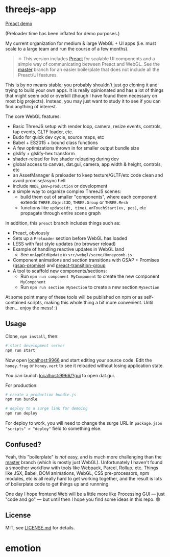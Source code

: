 # threejs-app

[Preact demo](http://test-webgl-preact.surge.sh/?gui)

(Preloader time has been inflated for demo purposes.)

My current organization for medium & large WebGL + UI apps (i.e. must scale to a large team and run the course of a few months).

> ⚛ This version includes [Preact](https://github.com/developit/preact) for scalable UI components and a simple way of communicating between Preact and WebGL. See the [master](https://github.com/mattdesl/threejs-app) branch for an easier boilerplate that does not include all the Preact/UI features.

This is by no means stable; you probably shouldn't just go cloning it and trying to build your own apps. It is really opinionated and has a lot of things that might seem odd or overkill (though I have found them necessary on most big projects). Instead, you may just want to study it to see if you can find anything of interest.

The core WebGL features:

- Basic ThreeJS setup with render loop, camera, resize events, controls, tap events, GLTF loader, etc.
- Budo for quick dev cycle, source maps, etc
- Babel + ES2015 + bound class functions
- A few optimizations thrown in for smaller output bundle size
- glslify + glslify-hex transform
- shader-reload for live shader reloading during dev
- global access to canvas, dat.gui, camera, app width & height, controls, etc
- an AssetManager & preloader to keep texture/GLTF/etc code clean and avoid promise/async hell
- include `NODE_ENV=production` or development
- a simple way to organize complex ThreeJS scenes:
  - build them out of smaller "components", where each component extends `THREE.Object3D`, `THREE.Group` or `THREE.Mesh`
  - functions like `update(dt, time)`, `onTouchStart(ev, pos)`, etc propagate through entire scene graph

In addition, this `preact` branch includes things such as:

- Preact, obviously
- Sets up a `Preloader` section before WebGL has loaded
- LESS with fast style updates (no browser reload)
- Example of handling reactive updates in WebGL land
  - See `onAppDidUpdate` in `src/webgl/scene/Honeycomb.js`
- Component animations and section transitions with GSAP + Promises ([gsap-promise](https://www.npmjs.com/package/@jam3/gsap-promise)) and [preact-transition-group](https://github.com/developit/preact-transition-group)
- A tool to scaffold new components/sections:
  - Run `npm run component MyComponent` to create the new component `MyComponent`
  - Run `npm run section MySection` to create a new section `MySection`

At some point many of these tools will be published on npm or as self-contained scripts, making this whole thing a bit more convenient. Until then... enjoy the mess! :)

## Usage

Clone, `npm install`, then:

```sh
# start development server
npm run start
```

Now open [localhost:9966](http://localhost:9966/) and start editing your source code. Edit the `honey.frag` or `honey.vert` to see it reloaded without losing application state.

You can launch [localhost:9966/?gui](http://localhost:9966/?gui) to open dat.gui.

For production:

```sh
# create a production bundle.js
npm run bundle

# deploy to a surge link for demoing
npm run deploy
```

For deploy to work, you will need to change the surge URL in `package.json` `"scripts" > "deploy"` field to something else.

## Confused?

Yeah, this "boilerplate" is *not* easy, and is much more challenging than the [master](https://github.com/mattdesl/threejs-app) branch (which is mostly just WebGL). Unfortunately I haven't found a smoother workflow with tools like Webpack, Parcel, Rollup, etc. Things like JSX, Babel, DOM animations, WebGL, CSS pre-processors, npm modules, etc is all really hard to get working together, and the result is lots of boilerplate code to get things up and runnning.

One day I hope frontend Web will be a little more like Processing GUI — just "code and go" — but until then I hope you find some ideas in this repo. :smile:

## License

MIT, see [LICENSE.md](http://github.com/mattdesl/threejs-app/blob/master/LICENSE.md) for details.
# emotion
